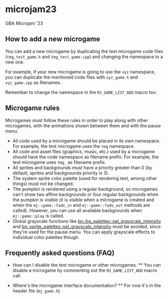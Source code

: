 # microjam23

GBA Microjam '23


## How to add a new microgame

You can add a new microgame by duplicating the test microgame code files (`tmg_test_game.h` and `tmg_test_game.cpp`) and changing the namespace to a new one.

For example, if your new microgame is going to use the `xyz` namespace, you can duplicate the mentioned code files with `xyz_game.h` and `xyz_game.cpp` as filenames.

Remember to change the namespace in the `MJ_GAME_LIST_ADD` macro too.


## Microgame rules

Microgames must follow these rules in order to play along with other microgames, with the animations shown between them and with the pause menu:

* All code used by a microgame should be placed in its own namespace. For example, the test microgame uses the `tmg` namespace.
* All code and asset files (graphics, music, etc.) used by a microgame should have the code namespace as filename prefix. For example, the test microgame uses `tmg_` as filename prefix.
* All sprites and backgrounds must have a priority greater than 0 (by default, sprites and backgrounds priority is 3).
* The system sprite color palette (used for rendering text, among other things) must not be changed.
* The pumpkin is rendered using a regular background, so microgames can't show two affine backgrounds or four regular backgrounds when the pumpkin is visible (it is visible when a microgame is created and when the `mj::game::fade_in` and `mj::game::fade_out` methods are called). However, you can use all available backgrounds when `mj::game::play` is called.
* Global grayscale functions like [bn::bg_palettes::set_grayscale_intensity](https://gvaliente.github.io/butano/namespacebn_1_1bg__palettes.html#ac18a981b7cf0220b1ca15b2f9fb5e019) and [bn::sprite_palettes::set_grayscale_intensity](https://gvaliente.github.io/butano/namespacebn_1_1sprite__palettes.html#ad793f7d303292c99e754d2c9715b7fe9) must be avoided, since they're used for the pause menu. You can apply grayscale effects to individual color palettes though.


## Frequently asked questions (FAQ)

* How can I disable the test microgame or other microgames.
** You can disable a microgame by commenting out the `MJ_GAME_LIST_ADD` macro call.

* Where's the microgame interface documentation?
** For now it's in the header file (`mj_game.h`).
